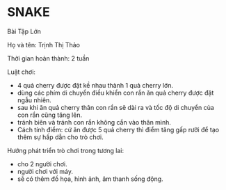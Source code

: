 # SNAKE
Bài Tập Lớn


Họ và tên: Trịnh Thị Thảo

Thời gian hoàn thành: 2 tuần 


Luật chơi:
- 4 quả cherry được đặt kề nhau thành 1 quả cherry lớn.
- dùng các phím di chuyển điều khiển con rắn ăn quả cherry được đặt ngẫu nhiên.
- sau khi ăn quả cherry thân con rắn sẽ dài ra và tốc độ di chuyển của con rắn cũng tăng lên.
- tránh biên và tránh con rắn không cắn vào thân mình.
- Cách tính điểm: cứ ăn được 5 quả cherry thì điểm tăng gấp rưỡi để tạo thêm sự hấp dẫn cho trò chơi.
 
 Hướng phát triển trò chơi trong tương lai:
 - cho 2 người chơi.
 - người chơi với máy.
 - sẽ có thêm đồ họa, hình ảnh, âm thanh sống động.
 
